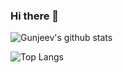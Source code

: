 ### Hi there 👋


![Gunjeev's github stats](https://github-readme-stats.vercel.app/api?username=gunjeevsingh&show_icons=true&theme=tokyonight)

![Top Langs](https://github-readme-stats.vercel.app/api/top-langs/?username=gunjeevsingh&layout=compact)

